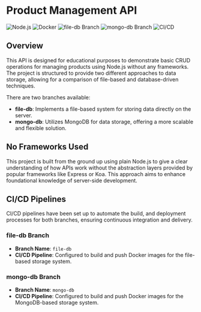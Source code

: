 # Product Management API

![Node.js](https://img.shields.io/badge/Node.js-v16.x-green)
![Docker](https://img.shields.io/badge/Docker-Containerization-blue)
![file-db Branch](https://img.shields.io/badge/Branch-file--db-blueviolet)
![mongo-db Branch](https://img.shields.io/badge/Branch-mongo--db-ff69b4)
![CI/CD](https://img.shields.io/badge/CI%2FCD-GitHub%20Actions-yellow)

## Overview

This API is designed for educational purposes to demonstrate basic CRUD operations for managing products using Node.js without any frameworks. The project is structured to provide two different approaches to data storage, allowing for a comparison of file-based and database-driven techniques.

There are two branches available:
- **file-db**: Implements a file-based system for storing data directly on the server.
- **mongo-db**: Utilizes MongoDB for data storage, offering a more scalable and flexible solution.

## No Frameworks Used

This project is built from the ground up using plain Node.js to give a clear understanding of how APIs work without the abstraction layers provided by popular frameworks like Express or Koa. This approach aims to enhance foundational knowledge of server-side development.

## CI/CD Pipelines

CI/CD pipelines have been set up to automate the build, and deployment processes for both branches, ensuring continuous integration and delivery.

### file-db Branch

- **Branch Name**: `file-db`
- **CI/CD Pipeline**: Configured to build and push Docker images for the file-based storage system.

### mongo-db Branch

- **Branch Name**: `mongo-db`
- **CI/CD Pipeline**: Configured to build and push Docker images for the MongoDB-based storage system.
